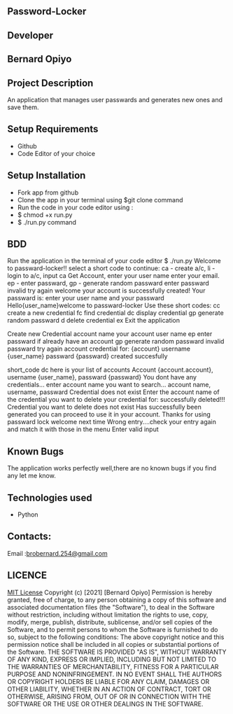 ## Password-Locker
## Developer
## Bernard Opiyo
## Project Description
An application that manages user passwards and generates new ones and save them.
## Setup Requirements
* Github
* Code Editor of your choice
## Setup Installation
* Fork app from github
* Clone the app in your terminal using $git clone command
* Run the code in your code editor  using :
 * $ chmod +x run.py
 * $ ./run.py command
## BDD
 <!-- Behaviour        | Input          | Output |
| ------------- |:-------------:| -----:|
| col 3 is      | $ ./run.py	 | Welcome to passward-locker!! |
| select a short code to continue:     | ca      |   create account|
|login | li       |    login to a/c | -->


<!-- * Behaviour	* Input	* Output -->
Run the application in the terminal of your code editor	$ ./run.py	Welcome to passward-locker!!
select a short code to continue: ca - create a/c, li - login to a/c, 
input ca	Get Account, enter your user name enter your email.
ep - enter passward, gp - generate random passward
enter passward
invalid try again
welcome your account is successfully created! Your passward is:
 enter your user name and your passward
 Hello{user_name}welcome to passward-locker
 Use these short codes:
 cc create a new credential
 fc find credential
 dc display credential
 gp generate random passward
 d delete credential
 ex Exit the application

Create new Credential
account name
your account user name
ep enter passward if already have an account
gp generate random passward
invalid passward try again
account credential for: {account} username {user_name} passward {passward} created succesfully

short_code dc
here is your list of accounts
Account {account.account}, username {user_name}, passward {passward}
You dont have any credentials...
enter account name you want to search...
account name, username, passward
Credential does not exist
Enter the account name of the credential you want to delete
your  credential for: successfully deleted!!!
Credential you want to delete does not exist
Has successfully been generated you can proceed to use it in your account.
Thanks for using passward lock welcome next time
Wrong entry....check your entry again and match it with those in the menu
Enter valid input

## Known Bugs
The application works perfectly well,there are no known bugs if you find any let me know.
## Technologies used
- Python
## Contacts:
Email :brobernard.254@gmail.com
## LICENCE
[MIT License](https://choosealicense.com/licenses/mit/)
Copyright (c) [2021] [Bernard Opiyo]
Permission is hereby granted, free of charge, to any person obtaining a copy
of this software and associated documentation files (the "Software"), to deal
in the Software without restriction, including without limitation the rights
to use, copy, modify, merge, publish, distribute, sublicense, and/or sell
copies of the Software, and to permit persons to whom the Software is
furnished to do so, subject to the following conditions:
The above copyright notice and this permission notice shall be included in all
copies or substantial portions of the Software.
THE SOFTWARE IS PROVIDED "AS IS", WITHOUT WARRANTY OF ANY KIND, EXPRESS OR
IMPLIED, INCLUDING BUT NOT LIMITED TO THE WARRANTIES OF MERCHANTABILITY,
FITNESS FOR A PARTICULAR PURPOSE AND NONINFRINGEMENT. IN NO EVENT SHALL THE
AUTHORS OR COPYRIGHT HOLDERS BE LIABLE FOR ANY CLAIM, DAMAGES OR OTHER
LIABILITY, WHETHER IN AN ACTION OF CONTRACT, TORT OR OTHERWISE, ARISING FROM,
OUT OF OR IN CONNECTION WITH THE SOFTWARE OR THE USE OR OTHER DEALINGS IN THE
SOFTWARE.
